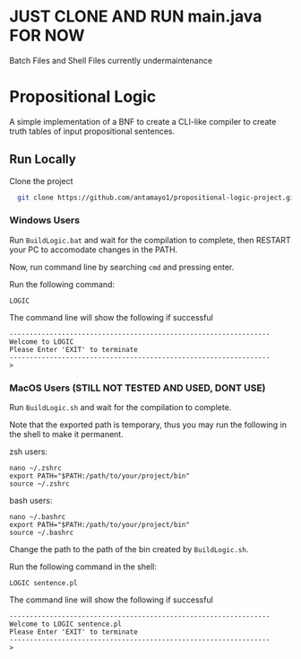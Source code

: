 # JUST CLONE AND RUN main.java FOR NOW
Batch Files and Shell Files currently undermaintenance

# Propositional Logic

A simple implementation of a BNF to create a CLI-like compiler to create truth tables of input propositional sentences.

## Run Locally

Clone the project

```bash
  git clone https://github.com/antamayo1/propositional-logic-project.git
```

### Windows Users

Run ```BuildLogic.bat``` and wait for the compilation to complete, then RESTART your PC to accomodate changes in the PATH.

Now, run command line by searching ```cmd``` and pressing enter.

Run the following command:
```
LOGIC
```
The command line will show the following if successful
```
-----------------------------------------------------------------
Welcome to LOGIC
Please Enter 'EXIT' to terminate
-----------------------------------------------------------------
>
```

### MacOS Users (STILL NOT TESTED AND USED, DONT USE)

Run ```BuildLogic.sh``` and wait for the compilation to complete.

Note that the exported path is temporary, thus you may run the following in the shell to make it permanent.

zsh users:
``` 
nano ~/.zshrc
export PATH="$PATH:/path/to/your/project/bin"
source ~/.zshrc
```
bash users:
``` 
nano ~/.bashrc
export PATH="$PATH:/path/to/your/project/bin"
source ~/.bashrc
```
Change the path to the path of the bin created by ```BuildLogic.sh```.

Run the following command in the shell:
```
LOGIC sentence.pl
```
The command line will show the following if successful
```
-----------------------------------------------------------------
Welcome to LOGIC sentence.pl
Please Enter 'EXIT' to terminate
-----------------------------------------------------------------
>
```
